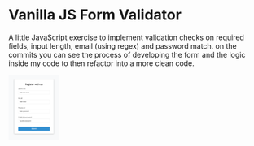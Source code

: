 # Vanilla JS Form Validator #

A little JavaScript exercise to implement validation checks on required fields, input length, email (using regex) and password match.
on the commits you can see the process of developing the form and the logic inside my code to then refactor into a more clean code.

<img src="images/initial.png" width="100">
